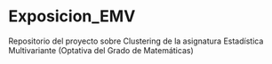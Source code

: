 # Exposicion_EMV
Repositorio del proyecto sobre Clustering de la asignatura Estadística Multivariante (Optativa del Grado de Matemáticas)
